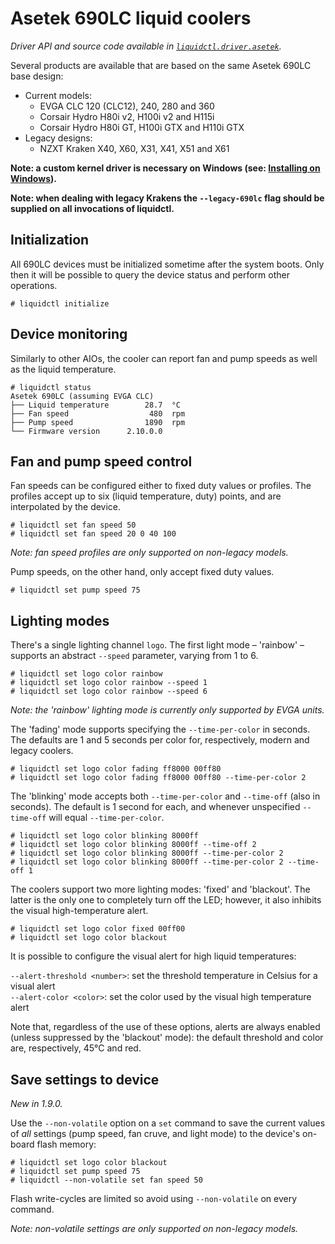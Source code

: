# Asetek 690LC liquid coolers
_Driver API and source code available in [`liquidctl.driver.asetek`](../liquidctl/driver/asetek.py)._

Several products are available that are based on the same Asetek 690LC base design:

- Current models:
  * EVGA CLC 120 (CLC12), 240, 280 and 360
  * Corsair Hydro H80i v2, H100i v2 and H115i
  * Corsair Hydro H80i GT, H100i GTX and H110i GTX
- Legacy designs:
  * NZXT Kraken X40, X60, X31, X41, X51 and X61

**Note: a custom kernel driver is necessary on Windows (see: [Installing on Windows](../README.md#installing-on-windows)).**

**Note: when dealing with legacy Krakens the `--legacy-690lc` flag should be supplied on all invocations of liquidctl.**

## Initialization

All 690LC devices must be initialized sometime after the system boots.  Only then it will be possible to query the device status and perform other operations.

```
# liquidctl initialize
```

## Device monitoring

Similarly to other AIOs, the cooler can report fan and pump speeds as well as the liquid temperature.

```
# liquidctl status
Asetek 690LC (assuming EVGA CLC)
├── Liquid temperature        28.7  °C
├── Fan speed                  480  rpm
├── Pump speed                1890  rpm
└── Firmware version      2.10.0.0  
```

## Fan and pump speed control

Fan speeds can be configured either to fixed duty values or profiles.  The profiles accept up to six (liquid temperature, duty) points, and are interpolated by the device.

```
# liquidctl set fan speed 50
# liquidctl set fan speed 20 0 40 100
```

*Note: fan speed profiles are only supported on non-legacy models.*

Pump speeds, on the other hand, only accept fixed duty values.

```
# liquidctl set pump speed 75
```

## Lighting modes

There's a single lighting channel `logo`.  The first light mode – 'rainbow' – supports an abstract `--speed` parameter, varying from 1 to 6.

```
# liquidctl set logo color rainbow
# liquidctl set logo color rainbow --speed 1
# liquidctl set logo color rainbow --speed 6
```

*Note: the 'rainbow' lighting mode is currently only supported by EVGA units.*

The 'fading' mode supports specifying the `--time-per-color` in seconds.  The defaults are 1 and 5 seconds per color for, respectively, modern and legacy coolers.

```
# liquidctl set logo color fading ff8000 00ff80
# liquidctl set logo color fading ff8000 00ff80 --time-per-color 2
```

The 'blinking' mode accepts both `--time-per-color` and `--time-off` (also in seconds).  The default is 1 second for each, and whenever unspecified `--time-off` will equal `--time-per-color`.

```
# liquidctl set logo color blinking 8000ff
# liquidctl set logo color blinking 8000ff --time-off 2
# liquidctl set logo color blinking 8000ff --time-per-color 2
# liquidctl set logo color blinking 8000ff --time-per-color 2 --time-off 1
```

The coolers support two more lighting modes: 'fixed' and 'blackout'.  The latter is the only one to completely turn off the LED; however, it also inhibits the visual high-temperature alert.

```
# liquidctl set logo color fixed 00ff00
# liquidctl set logo color blackout
```

It is possible to configure the visual alert for high liquid temperatures:

`--alert-threshold <number>`: set the threshold temperature in Celsius for a visual alert  
`--alert-color <color>`: set the color used by the visual high temperature alert

Note that, regardless of the use of these options, alerts are always enabled (unless suppressed by the 'blackout' mode): the default threshold and color are, respectively, 45°C and red.

## Save settings to device

_New in 1.9.0._  

Use the `--non-volatile` option on a `set` command to save the current values of _all_ settings (pump speed, fan cruve, and light mode) to the device's on-board flash memory:

```
# liquidctl set logo color blackout
# liquidctl set pump speed 75
# liquidctl --non-volatile set fan speed 50
```

Flash write-cycles are limited so avoid using `--non-volatile` on every command.

*Note: non-volatile settings are only supported on non-legacy models.*
